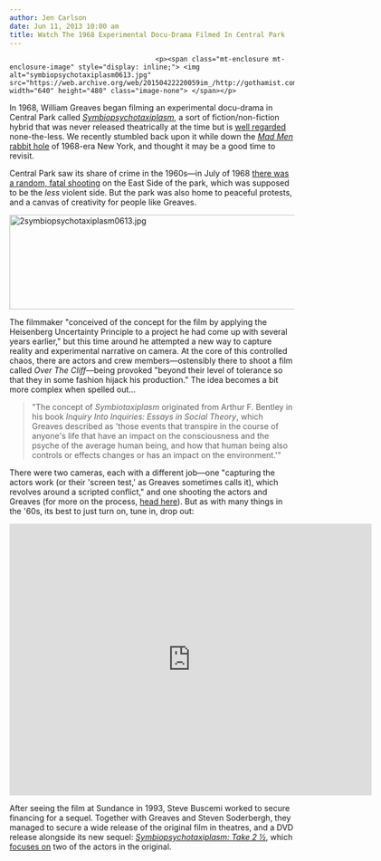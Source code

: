 ```yaml
---
author: Jen Carlson
date: Jun 11, 2013 10:00 am
title: Watch The 1968 Experimental Docu-Drama Filmed In Central Park
---
```


	
										<p><span class="mt-enclosure mt-enclosure-image" style="display: inline;"> <img alt="symbiopsychotaxiplasm0613.jpg" src="https://web.archive.org/web/20150422220059im_/http://gothamist.com/attachments/arts_jen/symbiopsychotaxiplasm0613.jpg" width="640" height="480" class="image-none"> </span></p>

<p>In 1968, William Greaves began filming an experimental docu-drama in Central Park called <a href="https://web.archive.org/web/20150422220059/http://www.imdb.com/title/tt0296881/"><em>Symbiopsychotaxiplasm</em></a>, a sort of fiction/non-fiction hybrid that was never released theatrically at the time but is <a href="https://web.archive.org/web/20150422220059/http://www.rottentomatoes.com/m/symbiopsychotaxiplasm_take_one/">well regarded</a> none-the-less. We recently stumbled back upon it while down the <a href="https://web.archive.org/web/20150422220059/http://gothamist.com/tags/madmenhistory"><em>Mad Men</em> rabbit hole</a> of 1968-era New York, and thought it may be a good time to revisit.</p>

<p>Central Park saw its share of crime in the 1960s&#x2014;in July of 1968 <a href="https://web.archive.org/web/20150422220059/http://gothamist.com/2013/05/27/unpacking_last_nights_mad_men_3.php">there was a random, fatal shooting</a> on the East Side of the park, which was supposed to be the <em>less</em> violent side. But the park was also home to peaceful protests, and a canvas of creativity for people like Greaves.</p>

<p><span class="mt-enclosure mt-enclosure-image" style="display: inline;"> <img alt="2symbiopsychotaxiplasm0613.jpg" src="https://web.archive.org/web/20150422220059im_/http://gothamist.com/attachments/arts_jen/2symbiopsychotaxiplasm0613.jpg" width="640" height="167" class="image-none"> </span></p>

<p>The filmmaker &quot;conceived of the concept for the film by applying the Heisenberg Uncertainty Principle to a project he had come up with several years earlier,&quot; but this time around he attempted a new way to capture reality and experimental narrative on camera. At the core of this controlled chaos, there are actors and crew members&#x2014;ostensibly there to shoot a film called <em>Over The Cliff</em>&#x2014;being provoked &quot;beyond their level of tolerance so that they in some fashion hijack his production.&quot; The idea becomes a bit more complex when spelled out...</p>

<blockquote>&quot;The concept of <em>Symbiotaxiplasm</em> originated from Arthur F. Bentley in his book <em>Inquiry Into Inquiries: Essays in Social Theory</em>, which Greaves described as &apos;those events that transpire in the course of anyone&apos;s life that have an impact on the consciousness and the psyche of the average human being, and how that human being also controls or effects changes or has an impact on the environment.&apos;&quot;</blockquote>

<p>There were two cameras, each with a different job&#x2014;one &quot;capturing the actors work (or their &apos;screen test,&apos; as Greaves sometimes calls it), which revolves around a scripted conflict,&quot; and one shooting the actors and Greaves (for more on the process, <a href="https://web.archive.org/web/20150422220059/http://jason-hedrick.blogspot.com/2012/06/symbiopsychotaxiplasm-take-one-dir.html">head here</a>). But as with many things in the &apos;60s, its best to just turn on, tune in, drop out:</p>

<p><iframe width="640" height="480" src="https://web.archive.org/web/20150422220059if_/http://www.youtube.com/embed/ZsGSngKTQuM" frameborder="0" allowfullscreen></iframe></p>

<p>After seeing the film at Sundance in 1993, Steve Buscemi worked to secure financing for a sequel. Together with Greaves and Steven Soderbergh, they managed to secure a wide release of the original film in theatres, and a DVD release alongside its new sequel: <a href="https://web.archive.org/web/20150422220059/http://www.nytimes.com/2005/10/26/movies/26symb.html"><em>Symbiopsychotaxiplasm: Take 2 1&#x2044;2</em></a>, which <a href="https://web.archive.org/web/20150422220059/http://www.williamgreaves.com/symbio2_synopsis.htm">focuses on</a> two of the actors in the original.</p>					
										
									
				